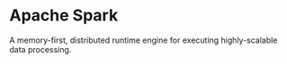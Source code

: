 # Apache Spark
A memory-first, distributed runtime engine for executing highly-scalable data processing. 

